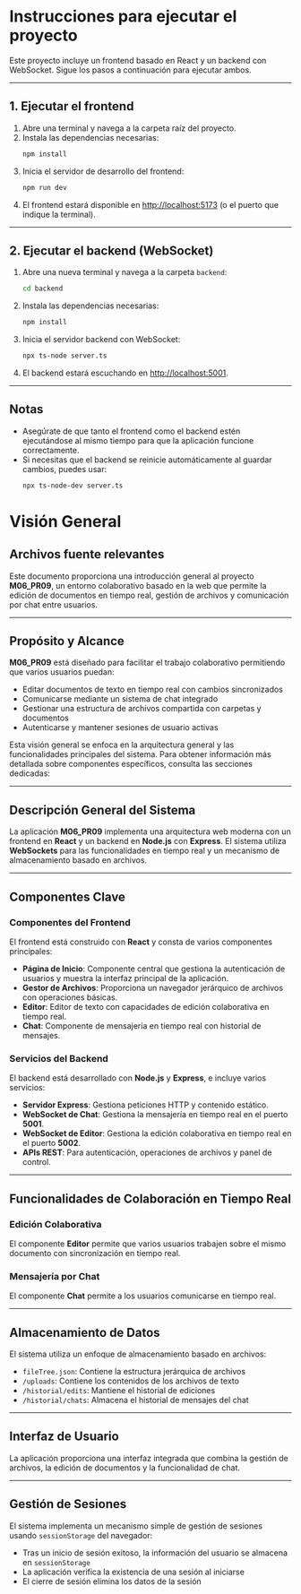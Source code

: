 # Instrucciones para ejecutar el proyecto

Este proyecto incluye un frontend basado en React y un backend con WebSocket. Sigue los pasos a continuación para ejecutar ambos.

---

## 1. Ejecutar el frontend

1. Abre una terminal y navega a la carpeta raíz del proyecto.
2. Instala las dependencias necesarias:
   ```bash
   npm install
   ```
3. Inicia el servidor de desarrollo del frontend:
   ```bash
   npm run dev
   ```
4. El frontend estará disponible en [http://localhost:5173](http://localhost:5173) (o el puerto que indique la terminal).

---

## 2. Ejecutar el backend (WebSocket)

1. Abre una nueva terminal y navega a la carpeta `backend`:
   ```bash
   cd backend
   ```
2. Instala las dependencias necesarias:
   ```bash
   npm install
   ```
3. Inicia el servidor backend con WebSocket:
   ```bash
   npx ts-node server.ts
   ```
4. El backend estará escuchando en [http://localhost:5001](http://localhost:5001).

---

## Notas

- Asegúrate de que tanto el frontend como el backend estén ejecutándose al mismo tiempo para que la aplicación funcione correctamente.
- Si necesitas que el backend se reinicie automáticamente al guardar cambios, puedes usar:
   ```bash
   npx ts-node-dev server.ts
   ```




# Visión General

## Archivos fuente relevantes

Este documento proporciona una introducción general al proyecto **M06_PR09**, un entorno colaborativo basado en la web que permite la edición de documentos en tiempo real, gestión de archivos y comunicación por chat entre usuarios.

---

## Propósito y Alcance

**M06_PR09** está diseñado para facilitar el trabajo colaborativo permitiendo que varios usuarios puedan:

- Editar documentos de texto en tiempo real con cambios sincronizados  
- Comunicarse mediante un sistema de chat integrado  
- Gestionar una estructura de archivos compartida con carpetas y documentos  
- Autenticarse y mantener sesiones de usuario activas  

Esta visión general se enfoca en la arquitectura general y las funcionalidades principales del sistema. Para obtener información más detallada sobre componentes específicos, consulta las secciones dedicadas:

---

## Descripción General del Sistema

La aplicación **M06_PR09** implementa una arquitectura web moderna con un frontend en **React** y un backend en **Node.js** con **Express**. El sistema utiliza **WebSockets** para las funcionalidades en tiempo real y un mecanismo de almacenamiento basado en archivos.

---

## Componentes Clave

### Componentes del Frontend

El frontend está construido con **React** y consta de varios componentes principales:

- **Página de Inicio**: Componente central que gestiona la autenticación de usuarios y muestra la interfaz principal de la aplicación.  
- **Gestor de Archivos**: Proporciona un navegador jerárquico de archivos con operaciones básicas.  
- **Editor**: Editor de texto con capacidades de edición colaborativa en tiempo real.  
- **Chat**: Componente de mensajería en tiempo real con historial de mensajes.  

### Servicios del Backend

El backend está desarrollado con **Node.js** y **Express**, e incluye varios servicios:

- **Servidor Express**: Gestiona peticiones HTTP y contenido estático.  
- **WebSocket de Chat**: Gestiona la mensajería en tiempo real en el puerto **5001**.  
- **WebSocket de Editor**: Gestiona la edición colaborativa en tiempo real en el puerto **5002**.  
- **APIs REST**: Para autenticación, operaciones de archivos y panel de control.  

---

## Funcionalidades de Colaboración en Tiempo Real

### Edición Colaborativa

El componente **Editor** permite que varios usuarios trabajen sobre el mismo documento con sincronización en tiempo real.

### Mensajería por Chat

El componente **Chat** permite a los usuarios comunicarse en tiempo real.

---

## Almacenamiento de Datos

El sistema utiliza un enfoque de almacenamiento basado en archivos:

- `fileTree.json`: Contiene la estructura jerárquica de archivos  
- `/uploads`: Contiene los contenidos de los archivos de texto  
- `/historial/edits`: Mantiene el historial de ediciones  
- `/historial/chats`: Almacena el historial de mensajes del chat  

---

## Interfaz de Usuario

La aplicación proporciona una interfaz integrada que combina la gestión de archivos, la edición de documentos y la funcionalidad de chat.

---

## Gestión de Sesiones

El sistema implementa un mecanismo simple de gestión de sesiones usando `sessionStorage` del navegador:

- Tras un inicio de sesión exitoso, la información del usuario se almacena en `sessionStorage`  
- La aplicación verifica la existencia de una sesión al iniciarse  
- El cierre de sesión elimina los datos de la sesión  
